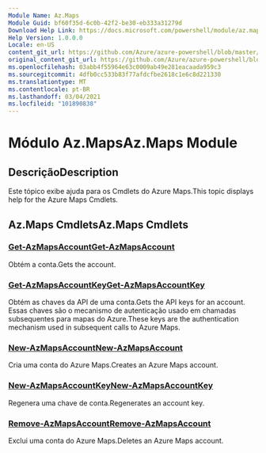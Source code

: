 ```yaml
---
Module Name: Az.Maps
Module Guid: bf60f35d-6c0b-42f2-be30-eb333a31279d
Download Help Link: https://docs.microsoft.com/powershell/module/az.maps
Help Version: 1.0.0.0
Locale: en-US
content_git_url: https://github.com/Azure/azure-powershell/blob/master/src/Maps/Maps/help/Az.Maps.md
original_content_git_url: https://github.com/Azure/azure-powershell/blob/master/src/Maps/Maps/help/Az.Maps.md
ms.openlocfilehash: 03abb4f55964e63c0009ab49e281eacaada959c3
ms.sourcegitcommit: 4dfb0cc533b83f77afdcfbe2618c1e6c8d221330
ms.translationtype: MT
ms.contentlocale: pt-BR
ms.lasthandoff: 03/04/2021
ms.locfileid: "101890838"
---
```

# <span data-ttu-id="864d1-101">Módulo Az.Maps</span><span class="sxs-lookup"><span data-stu-id="864d1-101">Az.Maps Module</span></span>
## <span data-ttu-id="864d1-102">Descrição</span><span class="sxs-lookup"><span data-stu-id="864d1-102">Description</span></span>
<span data-ttu-id="864d1-103">Este tópico exibe ajuda para os Cmdlets do Azure Maps.</span><span class="sxs-lookup"><span data-stu-id="864d1-103">This topic displays help for the Azure Maps Cmdlets.</span></span>

## <span data-ttu-id="864d1-104">Az.Maps Cmdlets</span><span class="sxs-lookup"><span data-stu-id="864d1-104">Az.Maps Cmdlets</span></span>
### [<span data-ttu-id="864d1-105">Get-AzMapsAccount</span><span class="sxs-lookup"><span data-stu-id="864d1-105">Get-AzMapsAccount</span></span>](Get-AzMapsAccount.md)
<span data-ttu-id="864d1-106">Obtém a conta.</span><span class="sxs-lookup"><span data-stu-id="864d1-106">Gets the account.</span></span>

### [<span data-ttu-id="864d1-107">Get-AzMapsAccountKey</span><span class="sxs-lookup"><span data-stu-id="864d1-107">Get-AzMapsAccountKey</span></span>](Get-AzMapsAccountKey.md)
<span data-ttu-id="864d1-108">Obtém as chaves da API de uma conta.</span><span class="sxs-lookup"><span data-stu-id="864d1-108">Gets the API keys for an account.</span></span>
<span data-ttu-id="864d1-109">Essas chaves são o mecanismo de autenticação usado em chamadas subsequentes para mapas do Azure.</span><span class="sxs-lookup"><span data-stu-id="864d1-109">These keys are the authentication mechanism used in subsequent calls to Azure Maps.</span></span>

### [<span data-ttu-id="864d1-110">New-AzMapsAccount</span><span class="sxs-lookup"><span data-stu-id="864d1-110">New-AzMapsAccount</span></span>](New-AzMapsAccount.md)
<span data-ttu-id="864d1-111">Cria uma conta do Azure Maps.</span><span class="sxs-lookup"><span data-stu-id="864d1-111">Creates an Azure Maps account.</span></span>

### [<span data-ttu-id="864d1-112">New-AzMapsAccountKey</span><span class="sxs-lookup"><span data-stu-id="864d1-112">New-AzMapsAccountKey</span></span>](New-AzMapsAccountKey.md)
<span data-ttu-id="864d1-113">Regenera uma chave de conta.</span><span class="sxs-lookup"><span data-stu-id="864d1-113">Regenerates an account key.</span></span>

### [<span data-ttu-id="864d1-114">Remove-AzMapsAccount</span><span class="sxs-lookup"><span data-stu-id="864d1-114">Remove-AzMapsAccount</span></span>](Remove-AzMapsAccount.md)
<span data-ttu-id="864d1-115">Exclui uma conta do Azure Maps.</span><span class="sxs-lookup"><span data-stu-id="864d1-115">Deletes an Azure Maps account.</span></span>

